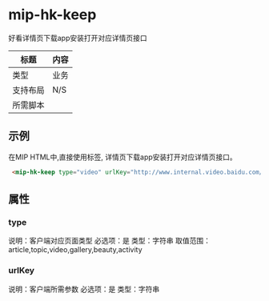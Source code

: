 ﻿# mip-hk-keep

好看详情页下载app安装打开对应详情页接口

|标题|内容|
|---|---|
|类型|业务|
|支持布局|N/S|
|所需脚本||

## 示例

在MIP HTML中,直接使用标签, 详情页下载app安装打开对应详情页接口。

```html
 <mip-hk-keep type="video" urlKey="http://www.internal.video.baidu.com/23f7c713a6de54bf80d13a6e1f49c1a3.html"></mip-hk-keep>
```

## 属性

### type

说明：客户端对应页面类型
必选项：是
类型：字符串
取值范围：article,topic,video,gallery,beauty,activity

### urlKey

说明：客户端所需参数
必选项：是
类型：字符串

